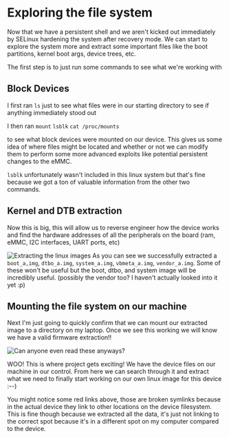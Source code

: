 # Exploring the file system

Now that we have a persistent shell and we aren't kicked out immediately by SELinux hardening the system after recovery mode. We can start to explore the system more and extract some important files like the boot partitions, kernel boot args, device trees, etc.

The first step is to just run some commands to see what we're working with 

<Log src="/reverse-engineering-poly-tc8-part-3/exploring-the-file-system.txt"></Log>

## Block Devices
I first ran `ls` just to see what files were in our starting directory to see if anything immediately stood out

I then ran 
`mount`
`lsblk`
`cat /proc/mounts` 

to see what block devices were mounted on our device. This gives us some idea of where files might be located and whether or not we can modify them to perform some more advanced exploits like potential persistent changes to the eMMC.

`lsblk` unfortunately wasn't included in this linux system but that's fine because we got a ton of valuable information from the other two commands.

## Kernel and DTB extraction 

Now this is big, this will allow us to reverse engineer how the device works and find the hardware addresses of all the peripherals on the board (ram, eMMC, I2C interfaces, UART ports, etc)

![Extracting the linux images](/assets/reverse-engineering-poly-tc8-part-3/device-image-extractions.png)
As you can see we successfully extracted a `boot_a,img`, `dtbo_a.img`, `system_a.img`, `vbmeta_a.img`, `vendor_a.img`. Some of these won't be useful but the boot, dtbo, and system image will be incredibly useful. (possibly the vendor too? I haven't actually looked into it yet :p)


## Mounting the file system on our machine

Next I'm just going to quickly confirm that we can mount our extracted image to a directory on my laptop. Once we see this working we will know we have a valid firmware extraction!!

![Can anyone even read these anyways?](/assets/reverse-engineering-poly-tc8-part-3/valid-firmware-extraction.png)

WOO! This is where project gets exciting! We have the device files on our machine in our control. From here we can search through it and extract what we need to finally start working on our own linux image for this device :--)

You might notice some red links above, those are broken symlinks because in the actual device they link to other locations on the device filesystem. This is fine though because we extracted all the data, it's just not linking to the correct spot because it's in a different spot on my computer compared to the device.

